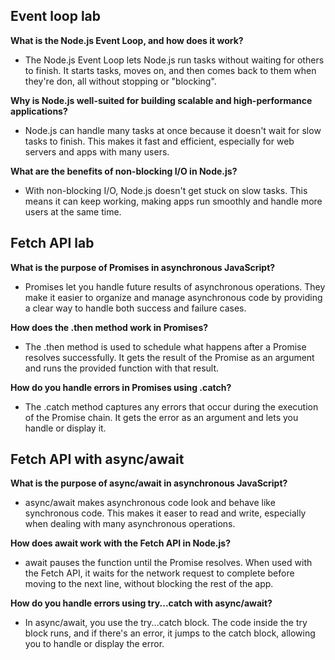 ## Event loop lab

**What is the Node.js Event Loop, and how does it work?**
- The Node.js Event Loop lets Node.js run tasks without waiting for others to finish. It starts tasks, moves on, and then comes back to them when they're don, all without stopping or "blocking".

**Why is Node.js well-suited for building scalable and high-performance applications?**
- Node.js can handle many tasks at once because it doesn't wait for slow tasks to finish. This makes it fast and efficient, especially for web servers and apps with many users.

**What are the benefits of non-blocking I/O in Node.js?**
- With non-blocking I/O, Node.js doesn't get stuck on slow tasks. This means it can keep working, making apps run smoothly and handle more users at the same time.

## Fetch API lab

**What is the purpose of Promises in asynchronous JavaScript?**
- Promises let you handle future results of asynchronous operations. They make it easier to organize and manage asynchronous code by providing a clear way to handle both success and failure cases.

**How does the .then method work in Promises?**
- The .then method is used to schedule what happens after a Promise resolves successfully. It gets the result of the Promise as an argument and runs the provided function with that result.

**How do you handle errors in Promises using .catch?**
- The .catch method captures any errors that occur during the execution of the Promise chain. It gets the error as an argument and lets you handle or display it.

## Fetch API with async/await

**What is the purpose of async/await in asynchronous JavaScript?**
- async/await makes asynchronous code look and behave like synchronous code. This makes it easer to read and write, especially when dealing with many asynchronous operations.

**How does await work with the Fetch API in Node.js?**
- await pauses the function until the Promise resolves. When used with the Fetch API, it waits for the network request to complete before moving to the next line, without blocking the rest of the app.

**How do you handle errors using try...catch with async/await?**
- In async/await, you use the try...catch block. The code inside the try block runs, and if there's an error, it jumps to the catch block, allowing you to handle or display the error.